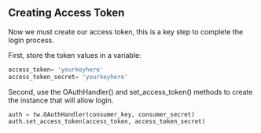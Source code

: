 <!--title={Creating Access Token}-->

## Creating Access Token

Now we must create our access token, this is a key step to complete the login process.

First, store the token values in a variable:

``` python
access_token= 'yourkeyhere'
access_token_secret= 'yourkeyhere'
```

Second, use the OAuthHandler() and set_access_token() methods to create the instance that will allow login.

``` python
auth = tw.OAuthHandler(consumer_key, consumer_secret)
auth.set_access_token(access_token, access_token_secret)
```

